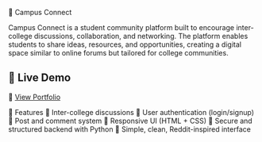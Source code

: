 🏫 Campus Connect

Campus Connect is a student community platform built to encourage inter-college discussions, collaboration, and networking. The platform enables students to share ideas, resources, and opportunities, creating a digital space similar to online forums but tailored for college communities.

## 🚀 Live Demo  
🔗 [View Portfolio](https://balaji-coder06.github.io/Portfolio/) 

🚀 Features
🏫 Inter-college discussions
👤 User authentication (login/signup)
💬 Post and comment system
🎨 Responsive UI (HTML + CSS)
🔐 Secure and structured backend with Python
📱 Simple, clean, Reddit-inspired interface
